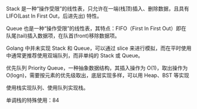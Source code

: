 
Stack 是一种“操作受限”的线性表，只允许在一端(栈顶)插入、删除数据，且具有 LIFO(Last In First Out，后进先出) 特性。

Queue 也是一种“操作受限”的线性表，其特点：FIFO（First In First Out）即在队尾(tail)插入数据项，在队首(front)移除数据项。

Golang 中并未实现 Stack 和 Queue，可以通过 slice 来进行模拟，而在平时使用中通常更推荐使用双端队列，而非单纯的 Stack 或 Queue。

优先队列 Priority Queue，一种抽象数据结构，其插入操作为 O(1)，取出操作为 O(logn)，需要按元素的优先级取出，底层实现多样，可以用 Heap、BST 等实现

使用栈实现队列、使用队列实现栈。

单调栈的特殊使用：84